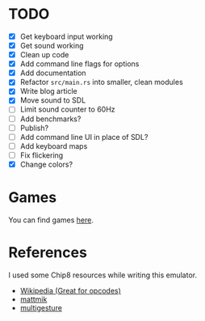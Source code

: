 # TODO
* [x] Get keyboard input working
* [x] Get sound working
* [x] Clean up code
* [x] Add command line flags for options
* [x] Add documentation
* [x] Refactor `src/main.rs` into smaller, clean modules
* [x] Write blog article
* [x] Move sound to SDL
* [ ] Limit sound counter to 60Hz
* [ ] Add benchmarks?
* [ ] Publish?
* [ ] Add command line UI in place of SDL?
* [ ] Add keyboard maps
* [ ] Fix flickering
* [x] Change colors?

# Games
You can find games [here](http://www.zophar.net/pdroms/chip8/chip-8-games-pack.html).

# References
I used some Chip8 resources while writing this emulator.
* [Wikipedia (Great for opcodes)](https://en.wikipedia.org/wiki/CHIP-8)
* [mattmik](http://mattmik.com/files/chip8/mastering/chip8.html)
* [multigesture](http://www.multigesture.net/articles/how-to-write-an-emulator-chip-8-interpreter/)
